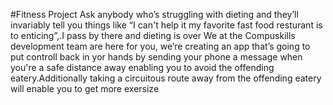 #Fitness Project
Ask anybody who’s struggling with dieting  and they’ll invariably tell you things like “I can't help it my favorite fast food resturant is to enticing”,.I pass by there and dieting is over We at the Compuskills development team are here for you, we’re creating an app that’s going to put controll back in yor hands by sending your phone a message when you're a safe distance away enabling you to avoid the offending eatery.Additionally taking a circuitous route away from the offending eatery will enable you to get more exersize                            

